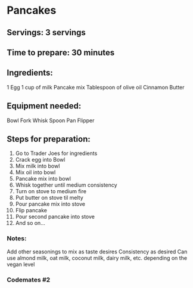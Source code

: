 # Pancakes

## Servings: 3 servings

## Time to prepare: 30 minutes

## Ingredients:
1 Egg
1 cup of milk
Pancake mix
Tablespoon of olive oil
Cinnamon
Butter

## Equipment needed:
Bowl
Fork
Whisk
Spoon
Pan
Flipper

## Steps for preparation:
1. Go to Trader Joes for ingredients
2. Crack egg into Bowl
3. Mix milk into bowl
4. Mix oil into bowl
5. Pancake mix into bowl
6. Whisk together until medium consistency
7. Turn on stove to medium fire
8. Put butter on stove til melty
9. Pour pancake mix into stove
10. Flip pancake
11. Pour second pancake into stove
12. And so on...


### Notes:
Add other seasonings to mix as taste desires
Consistency as desired
Can use almond milk, oat milk, coconut milk, dairy milk, etc. depending on the vegan level

### Codemates #2
